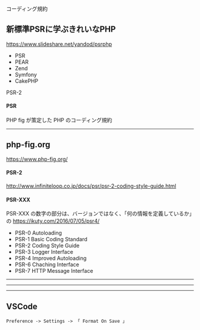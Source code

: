 コーディング規約

## 新標準PSRに学ぶきれいなPHP
https://www.slideshare.net/yandod/psrphp  

 * PSR
 * PEAR
 * Zend
 * Symfony
 * CakePHP

PSR-2

#### PSR
PHP fig が策定した PHP のコーディング規約  

_____________________________________________________________________
## php-fig.org
https://www.php-fig.org/  

#### PSR-2
http://www.infiniteloop.co.jp/docs/psr/psr-2-coding-style-guide.html


#### PSR-XXX
PSR-XXX の数字の部分は、バージョンではなく、「何の情報を定義しているか」の
https://ikuty.com/2016/07/05/psr4/

 * PSR-0 Autoloading
 * PSR-1 Basic Coding Standard
 * PSR-2 Coding Style Guide
 * PSR-3 Logger Interface
 * PSR-4 Improved Autoloading
 * PSR-6 Chaching Interface
 * PSR-7 HTTP Message Interface


_____________________________________________________________________
_____________________________________________________________________
_____________________________________________________________________
## VSCode
```
Preference -> Settings -> 「 Format On Save 」
```




